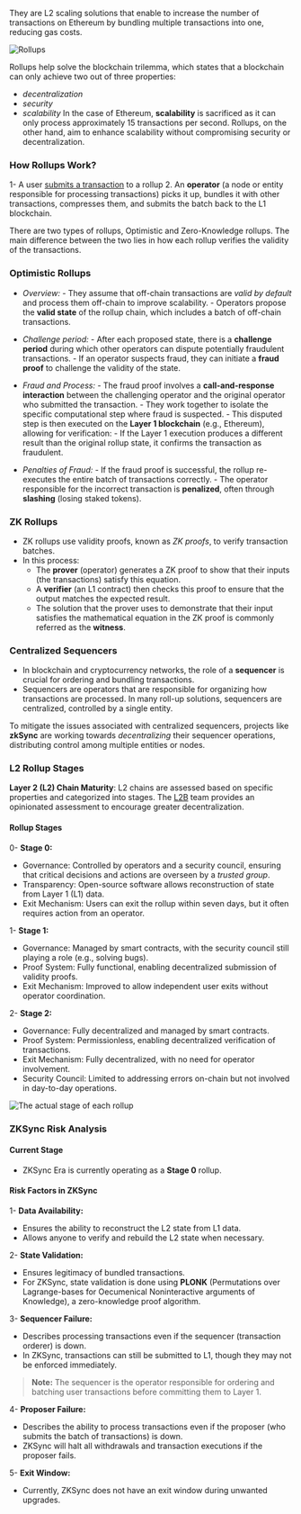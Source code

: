 They are L2 scaling solutions that enable to increase the number of transactions on Ethereum by bundling multiple transactions into one, reducing gas costs.

![Rollups](https://updraft.cyfrin.io/blockchain-basics/15-l1s-l2s-and-rollups/tx-bundle.png)

Rollups help solve the blockchain trilemma, which states that a blockchain can only achieve two out of three properties:

- _decentralization_
- _security_
- _scalability_
  In the case of Ethereum, **scalability** is sacrificed as it can only process approximately 15 transactions per second. Rollups, on the other hand, aim to enhance scalability without compromising security or decentralization.

### How Rollups Work?

1- A user [submits a transaction](https://docs.zksync.io/zk-stack/concepts/transaction-lifecycle) to a rollup 2. An **operator** (a node or entity responsible for processing transactions) picks it up, bundles it with other transactions, compresses them, and submits the batch back to the L1 blockchain.

There are two types of rollups, Optimistic and Zero-Knowledge rollups. The main difference between the two lies in how each rollup verifies the validity of the transactions.

### Optimistic Rollups

- _Overview:_
  \- They assume that off-chain transactions are _valid by default_ and process them off-chain to improve scalability.
  \- Operators propose the **valid state** of the rollup chain, which includes a batch of off-chain transactions.

- _Challenge period:_
  \- After each proposed state, there is a **challenge period** during which other operators can dispute potentially fraudulent transactions.
  \- If an operator suspects fraud, they can initiate a **fraud proof** to challenge the validity of the state.

- _Fraud and Process:_
  \- The fraud proof involves a **call-and-response interaction** between the challenging operator and the original operator who submitted the transaction.
  \- They work together to isolate the specific computational step where fraud is suspected.
  \- This disputed step is then executed on the **Layer 1 blockchain** (e.g., Ethereum), allowing for verification: - If the Layer 1 execution produces a different result than the original rollup state, it confirms the transaction as fraudulent.

- _Penalties of Fraud:_
  \- If the fraud proof is successful, the rollup re-executes the entire batch of transactions correctly.
  \- The operator responsible for the incorrect transaction is **penalized**, often through **slashing** (losing staked tokens).

### ZK Rollups

- ZK rollups use validity proofs, known as _ZK proofs_, to verify transaction batches.
- In this process:
  - The **prover** (operator) generates a ZK proof to show that their inputs (the transactions) satisfy this equation.
  - A **verifier** (an L1 contract) then checks this proof to ensure that the output matches the expected result.
  - The solution that the prover uses to demonstrate that their input satisfies the mathematical equation in the ZK proof is commonly referred as the **witness**.

### Centralized Sequencers

- In blockchain and cryptocurrency networks, the role of a **sequencer** is crucial for ordering and bundling transactions.
- Sequencers are operators that are responsible for organizing how transactions are processed. In many roll-up solutions, sequencers are centralized, controlled by a single entity.

To mitigate the issues associated with centralized sequencers, projects like **zkSync** are working towards _decentralizing_ their sequencer operations, distributing control among multiple entities or nodes.

### L2 Rollup Stages

**Layer 2 (L2) Chain Maturity**: L2 chains are assessed based on specific properties and categorized into stages. The [L2B](https://l2beat.com/scaling/summary) team provides an opinionated assessment to encourage greater decentralization.

#### Rollup Stages

0- **Stage 0:**

- Governance: Controlled by operators and a security council, ensuring that critical decisions and actions are overseen by a _trusted group_.
- Transparency: Open-source software allows reconstruction of state from Layer 1 (L1) data.
- Exit Mechanism: Users can exit the rollup within seven days, but it often requires action from an operator.

1- **Stage 1:**

- Governance: Managed by smart contracts, with the security council still playing a role (e.g., solving bugs).
- Proof System: Fully functional, enabling decentralized submission of validity proofs.
- Exit Mechanism: Improved to allow independent user exits without operator coordination.

2- **Stage 2:**

- Governance: Fully decentralized and managed by smart contracts.
- Proof System: Permissionless, enabling decentralized verification of transactions.
- Exit Mechanism: Fully decentralized, with no need for operator involvement.
- Security Council: Limited to addressing errors on-chain but not involved in day-to-day operations.

![The actual stage of each rollup](https://updraft.cyfrin.io/blockchain-basics/17-rollup-stages/l2beat-summary.png)

### ZKSync Risk Analysis

#### Current Stage

- ZKSync Era is currently operating as a **Stage 0** rollup.

#### Risk Factors in ZKSync

1- **Data Availability:**

- Ensures the ability to reconstruct the L2 state from L1 data.
- Allows anyone to verify and rebuild the L2 state when necessary.

2- **State Validation:**

- Ensures legitimacy of bundled transactions.
- For ZKSync, state validation is done using **PLONK** (Permutations over Lagrange-bases for Oecumenical Noninteractive arguments of Knowledge), a zero-knowledge proof algorithm.

3- **Sequencer Failure:**

- Describes processing transactions even if the sequencer (transaction orderer) is down.
- In ZKSync, transactions can still be submitted to L1, though they may not be enforced immediately.

> **Note:** The sequencer is the operator responsible for ordering and batching user transactions before committing them to Layer 1.

4- **Proposer Failure:**

- Describes the ability to process transactions even if the proposer (who submits the batch of transactions) is down.
- ZKSync will halt all withdrawals and transaction executions if the proposer fails.

5- **Exit Window:**

- Currently, ZKSync does not have an exit window during unwanted upgrades.
